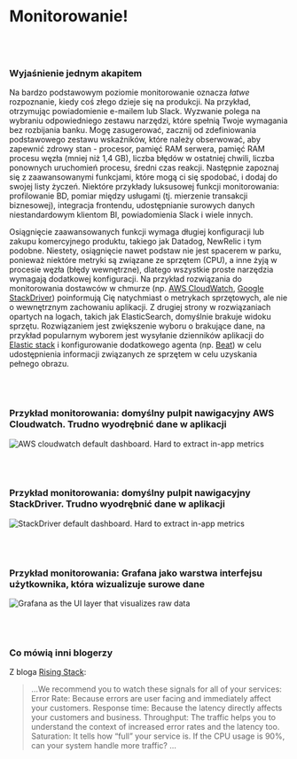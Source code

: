 # Monitorowanie!

<br/><br/>

### Wyjaśnienie jednym akapitem

Na bardzo podstawowym poziomie monitorowanie oznacza *łatwe* rozpoznanie, kiedy coś złego dzieje się na produkcji. Na przykład, otrzymując powiadomienie e-mailem lub Slack. Wyzwanie polega na wybraniu odpowiedniego zestawu narzędzi, które spełnią Twoje wymagania bez rozbijania banku. Mogę zasugerować, zacznij od zdefiniowania podstawowego zestawu wskaźników, które należy obserwować, aby zapewnić zdrowy stan - procesor, pamięć RAM serwera, pamięć RAM procesu węzła (mniej niż 1,4 GB), liczba błędów w ostatniej chwili, liczba ponownych uruchomień procesu, średni czas reakcji. Następnie zapoznaj się z zaawansowanymi funkcjami, które mogą ci się spodobać, i dodaj do swojej listy życzeń. Niektóre przykłady luksusowej funkcji monitorowania: profilowanie BD, pomiar między usługami (tj. mierzenie transakcji biznesowej), integracja frontendu, udostępnianie surowych danych niestandardowym klientom BI, powiadomienia Slack i wiele innych.

Osiągnięcie zaawansowanych funkcji wymaga długiej konfiguracji lub zakupu komercyjnego produktu, takiego jak Datadog, NewRelic i tym podobne. Niestety, osiągnięcie nawet podstaw nie jest spacerem w parku, ponieważ niektóre metryki są związane ze sprzętem (CPU), a inne żyją w procesie węzła (błędy wewnętrzne), dlatego wszystkie proste narzędzia wymagają dodatkowej konfiguracji. Na przykład rozwiązania do monitorowania dostawców w chmurze (np. [AWS CloudWatch](https://aws.amazon.com/cloudwatch/), [Google StackDriver](https://cloud.google.com/stackdriver/)) poinformują Cię natychmiast o metrykach sprzętowych, ale nie o wewnętrznym zachowaniu aplikacji. Z drugiej strony w rozwiązaniach opartych na logach, takich jak ElasticSearch, domyślnie brakuje widoku sprzętu. Rozwiązaniem jest zwiększenie wyboru o brakujące dane, na przykład popularnym wyborem jest wysyłanie dzienników aplikacji do [Elastic stack](https://www.elastic.co/products) i konfigurowanie dodatkowego agenta (np. [Beat](https://www.elastic.co/products)) w celu udostępnienia informacji związanych ze sprzętem w celu uzyskania pełnego obrazu.

<br/><br/>

### Przykład monitorowania: domyślny pulpit nawigacyjny AWS Cloudwatch. Trudno wyodrębnić dane w aplikacji

![AWS cloudwatch default dashboard. Hard to extract in-app metrics](./assets/images/monitoring1.png)

<br/><br/>

### Przykład monitorowania: domyślny pulpit nawigacyjny StackDriver. Trudno wyodrębnić dane w aplikacji

![StackDriver default dashboard. Hard to extract in-app metrics](./assets/images/monitoring2.jpg)

<br/><br/>

### Przykład monitorowania: Grafana jako warstwa interfejsu użytkownika, która wizualizuje surowe dane

![Grafana as the UI layer that visualizes raw data](./assets/images/monitoring3.png)

<br/><br/>

### Co mówią inni blogerzy

Z bloga [Rising Stack](https://blog.risingstack.com/node-js-performance-monitoring-with-prometheus/):

> …We recommend you to watch these signals for all of your services:
> Error Rate: Because errors are user facing and immediately affect your customers.
> Response time: Because the latency directly affects your customers and business.
> Throughput: The traffic helps you to understand the context of increased error rates and the latency too.
> Saturation: It tells how “full” your service is. If the CPU usage is 90%, can your system handle more traffic? …
